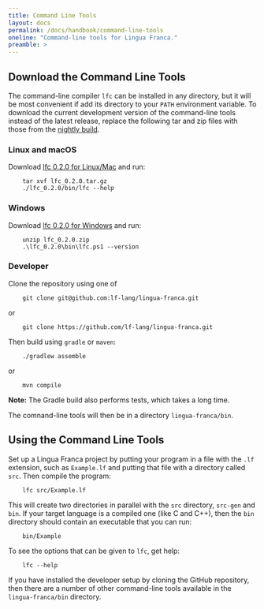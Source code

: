 ```yaml
---
title: Command Line Tools
layout: docs
permalink: /docs/handbook/command-line-tools
oneline: "Command-line tools for Lingua Franca."
preamble: >
---
```


## Download the Command Line Tools

The command-line compiler `lfc` can be installed in any directory, but it will be most convenient if add its directory to your <code>PATH</code> environment variable.
To download the current development version of the command-line tools instead of the latest release, replace the following tar and zip files with those from the <a href="https://github.com/lf-lang/lingua-franca/releases/tag/nightly">nightly build</a>.

### Linux and macOS

Download <a href="https://github.com/lf-lang/lingua-franca/releases/download/v0.2.0/lfc_0.2.0.tar.gz">lfc 0.2.0 for Linux/Mac</a> and run:

```shell
    tar xvf lfc_0.2.0.tar.gz
    ./lfc_0.2.0/bin/lfc --help
```

### Windows

Download <a href="https://github.com/lf-lang/lingua-franca/releases/download/v0.2.0/lfc_0.2.0.zip">lfc 0.2.0 for Windows</a> and run:

```shell
    unzip lfc_0.2.0.zip
    .\lfc_0.2.0\bin\lfc.ps1 --version
```

### Developer

Clone the repository using one of

```shell
    git clone git@github.com:lf-lang/lingua-franca.git
```

or

```
    git clone https://github.com/lf-lang/lingua-franca.git
```

Then build using `gradle` or `maven`:

```
    ./gradlew assemble
```

or

```
    mvn compile
```

**Note:** The Gradle build also performs tests, which takes a long time.

The comnand-line tools will then be in a directory `lingua-franca/bin`.

## Using the Command Line Tools

Set up a Lingua Franca project by putting your program in a file with the `.lf` extension,
such as `Example.lf` and putting that file with a directory called `src`.
Then compile the program:

```
    lfc src/Example.lf
```

This will create two directories in parallel with the `src` directory, `src-gen` and `bin`. If your target language is a compiled one (like C and C++), then the `bin` directory should contain an executable that you can run:

```
    bin/Example
```

To see the options that can be given to `lfc`, get help:

```
    lfc --help
```

If you have installed the developer setup by cloning the GitHub repository, then there are a number of other command-line tools available in the `lingua-franca/bin` directory.
